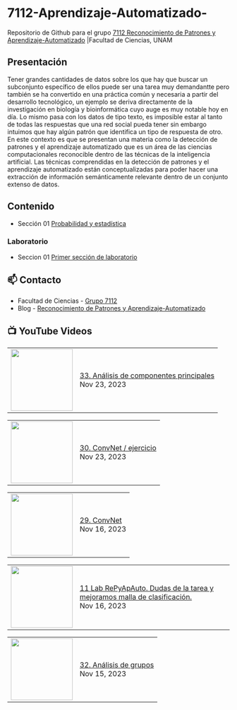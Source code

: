 # 7112-Aprendizaje-Automatizado-
Repositorio de Github para el grupo   [7112 Reconocimiento de Patrones y Aprendizaje-Automatizado](https://www.fciencias.unam.mx/docencia/horarios/presentacion/347481) |Facultad de Ciencias, UNAM

## Presentación
Tener grandes cantidades de datos sobre los que hay que buscar un subconjunto específico de ellos puede ser una tarea muy demandantte pero también se ha convertido en una práctica común y necesaria a partir del desarrollo tecnológico, un ejemplo se deriva directamente de la investigación en biología y bioinformática cuyo auge es muy notable hoy en día. Lo mismo pasa con los datos de tipo texto, es imposible estar al tanto de todas las respuestas que una red social pueda tener sin embargo intuimos que hay algún patrón que identifica un tipo de respuesta de otro. En este contexto es que se presentan una materia como la detección de patrones y el aprendizaje automatizado que es un área de las ciencias computacionales reconocible dentro de las técnicas de la inteligencia artificial. Las técnicas comprendidas en la detección de patrones y el aprendizaje automatizado están conceptualizadas para poder hacer una extracción de información semánticamente relevante dentro de un conjunto extenso de datos.

## Contenido
- Sección 01  [Probabilidad y estadística](https://github.com/7122-Aprendizaje-Automatizado/7112-Aprendizaje-Automatizado-/tree/main/Secci%C3%B3n%2001%20Probabilidad%20y%20Estadistica)

### Laboratorio
- Seccion 01  [Primer sección de laboratorio](https://github.com/7122-Aprendizaje-Automatizado/7112-Aprendizaje-Automatizado-/tree/main/Secci%C3%B3n01-Laboratorio)


## 📫 Contacto
- Facultad de Ciencias - [Grupo 7112](https://www.fciencias.unam.mx/docencia/horarios/presentacion/347481)
- Blog - [Reconocimiento de Patrones y Aprendizaje-Automatizado](https://sites.google.com/view/patronesciencias/inicio)

##  📺 	YouTube Videos
<!-- BLOG-POST-LIST:START --><table><tr><td><a href="https://www.youtube.com/watch?v=ib_7ahzo6I0"><img width="140px" src="https://i.ytimg.com/vi/ib_7ahzo6I0/mqdefault.jpg"></a></td>
<td><a href="https://www.youtube.com/watch?v=ib_7ahzo6I0">33. Análisis de componentes principales</a><br/>Nov 23, 2023</td></tr></table>
<table><tr><td><a href="https://www.youtube.com/watch?v=FNxYj8FOFnk"><img width="140px" src="https://i.ytimg.com/vi/FNxYj8FOFnk/mqdefault.jpg"></a></td>
<td><a href="https://www.youtube.com/watch?v=FNxYj8FOFnk">30. ConvNet / ejercicio</a><br/>Nov 23, 2023</td></tr></table>
<table><tr><td><a href="https://www.youtube.com/watch?v=Nr-Nqseicr4"><img width="140px" src="https://i.ytimg.com/vi/Nr-Nqseicr4/mqdefault.jpg"></a></td>
<td><a href="https://www.youtube.com/watch?v=Nr-Nqseicr4">29. ConvNet</a><br/>Nov 16, 2023</td></tr></table>
<table><tr><td><a href="https://www.youtube.com/watch?v=S5zgm7Pw0Wk"><img width="140px" src="https://i.ytimg.com/vi/S5zgm7Pw0Wk/mqdefault.jpg"></a></td>
<td><a href="https://www.youtube.com/watch?v=S5zgm7Pw0Wk">11 Lab RePyApAuto. Dudas de la tarea y mejoramos malla de clasificación.</a><br/>Nov 16, 2023</td></tr></table>
<table><tr><td><a href="https://www.youtube.com/watch?v=sj0vWI-0KsQ"><img width="140px" src="https://i.ytimg.com/vi/sj0vWI-0KsQ/mqdefault.jpg"></a></td>
<td><a href="https://www.youtube.com/watch?v=sj0vWI-0KsQ">32. Análisis de grupos</a><br/>Nov 15, 2023</td></tr></table>
<!-- BLOG-POST-LIST:END -->
